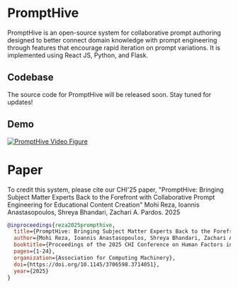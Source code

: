# PromptHive  
PromptHive is an open-source system for collaborative prompt authoring designed to better connect domain knowledge with prompt engineering through features that encourage rapid iteration on prompt variations. It is implemented using React JS, Python, and Flask.

## Codebase  
The source code for PromptHive will be released soon. Stay tuned for updates!

## Demo

[![PromptHive Video Figure](https://img.youtube.com/vi/8ZXyo5uSGtA/default.jpg)](https://www.youtube.com/watch?v=8ZXyo5uSGtA)

# Paper  
To credit this system, please cite our CHI'25 paper, "PromptHive: Bringing Subject Matter Experts Back to the Forefront with Collaborative Prompt Engineering for Educational Content Creation" Mohi Reza, Ioannis Anastasopoulos, Shreya Bhandari, Zachari A. Pardos. 2025

```bibtex
@inproceedings{reza2025prompthive,
  title={PromptHive: Bringing Subject Matter Experts Back to the Forefront with Collaborative Prompt Engineering for Educational Content Creation},
  author={Mohi Reza, Ioannis Anastasopoulos, Shreya Bhandari, Zachari A. Pardos},
  booktitle={Proceedings of the 2025 CHI Conference on Human Factors in Computing Systems},
  pages={1-24},
  organization={Association for Computing Machinery},
  doi={https://doi.org/10.1145/3706598.3714051},
  year={2025}
}
